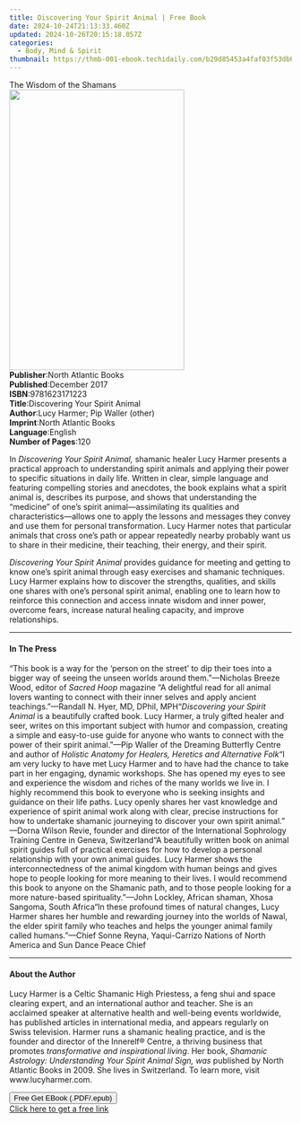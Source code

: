 ```yaml
---
title: Discovering Your Spirit Animal | Free Book
date: 2024-10-24T21:13:33.460Z
updated: 2024-10-26T20:15:18.057Z
categories:
  - Body, Mind & Spirit
thumbnail: https://thmb-001-ebook.techidaily.com/b29d85453a4faf03f53db65a3b8dd06f181f4eab98a30f46d86b563bf5945370.jpg
---
```

<main id="book-container">
  <div class="flex flex-col">
    <div class="book-brief flex-1 py-6 px-4 sm:p-6 md:py-10 md:px-8">
      <!-- brief-->
      <div class="book-brief-main">The Wisdom of the Shamans</div>
    </div>
    <div
      class="book-meta-info flex-1 grid gap-4 col-start-1 col-end-3 row-start-1 sm:mb-6 sm:grid-cols-4 lg:gap-6 lg:col-start-2 lg:row-end-6 lg:row-span-6 lg:mb-0"
    >
      <div
        class="book-meta-info-left place-content-center mt-4 p-4 text-sm leading-6 col-start-2 col-span-2 dark:text-slate-400"
      >
        <img
          class="w-full h-500 object-cover rounded-lg sm:h-255 sm:col-span-2 lg:col-span-full"
          src="https://img-001-ebook.techidaily.com/4fb417e3936c22d3d2f37da7b14b8ac5ef2e317725cf298a2d70eac5d1c9ba67.jpg"
          alt=""
          width="312"
          height="500"
        />
      </div>
      <div
        class="book-meta-info-right mt-2 col-start-1 row-start-2 col-span-3 self-center"
      >
        <!-- meta data  -->
        <div class="flex flex-col px-4 md:px-8">
          <div class="flex-1">
            <strong>Publisher</strong>:<span class="px-2"
              >North Atlantic Books</span
            >
          </div>
          <div class="flex-1">
            <strong>Published</strong>:<span class="px-2">December 2017</span>
          </div>
          <div class="flex-1">
            <strong>ISBN</strong>:<span class="px-2">9781623171223</span>
          </div>
          <div class="flex-1">
            <strong>Title</strong>:<span class="px-2"
              >Discovering Your Spirit Animal</span
            >
          </div>
          <div class="flex-1">
            <strong>Author</strong>:<span class="px-2"
              >Lucy Harmer; Pip Waller (other)</span
            >
          </div>
          <div class="flex-1">
            <strong>Imprint</strong>:<span class="px-2"
              >North Atlantic Books</span
            >
          </div>
          <div class="flex-1">
            <strong>Language</strong>:<span class="px-2">English</span>
          </div>
          <div class="flex-1">
            <strong>Number of Pages</strong>:<span class="px-2">120</span>
          </div>
        </div>
      </div>
    </div>
    <div class="book-description flex-1 py-6 px-4 sm:p-6 md:py-10 md:px-8">
      <div class="book-description-main">
        <div accordion-content="" id="description">
          <p>
            In <i>Discovering Your Spirit Animal,</i> shamanic healer Lucy
            Harmer presents a practical approach to understanding spirit animals
            and applying their power to specific situations in daily life.
            Written in clear, simple language and featuring compelling stories
            and anecdotes, the book explains what a spirit animal is, describes
            its purpose, and shows that understanding the “medicine” of one’s
            spirit animal—assimilating its qualities and characteristics—allows
            one to apply the lessons and messages they convey and use them for
            personal transformation. Lucy Harmer notes that particular animals
            that cross one’s path or appear repeatedly nearby probably want us
            to share in their medicine, their teaching, their energy, and their
            spirit.
          </p>
          <p>
            <i>Discovering Your Spirit Animal</i> provides guidance for meeting
            and getting to know one’s spirit animal through easy exercises and
            shamanic techniques. Lucy Harmer explains how to discover the
            strengths, qualities, and skills one shares with one’s personal
            spirit animal, enabling one to learn how to reinforce this
            connection and access innate wisdom and inner power, overcome fears,
            increase natural healing capacity, and improve relationships.
          </p>
        </div>
        <div class="accordion-fader"></div>
      </div>
    </div>
    <div class="book-excerpts flex-1 py-6 px-4 sm:p-6 md:py-10 md:px-8">
      <!-- excerpts-->
      <div class="book-excerpts-main">
        <hr />
        <h4 class="placeholder placeholder-heading">
          <span>In The Press</span>
        </h4>
        <p>
          “This book is a way for the ‘person on the street’ to dip their toes
          into a bigger way of seeing the unseen worlds around them.”—Nicholas
          Breeze Wood, editor of <i>Sacred Hoop</i> magazine “A delightful read
          for all animal lovers wanting to connect with their inner selves and
          apply ancient teachings.”—Randall N. Hyer, MD, DPhil, MPH“<i
            >Discovering your Spirit Animal</i
          >
          is a beautifully crafted book. Lucy Harmer, a truly gifted healer and
          seer, writes on this important subject with humor and compassion,
          creating a simple and easy-to-use guide for anyone who wants to
          connect with the power of their spirit animal.”—Pip Waller of the
          Dreaming Butterfly Centre and author of
          <i>Holistic Anatomy for Healers, Heretics and Alternative Folk</i>“I
          am very lucky to have met Lucy Harmer and to have had the chance to
          take part in her engaging, dynamic workshops. She has opened my eyes
          to see and experience the wisdom and riches of the many worlds we live
          in. I highly recommend this book to everyone who is seeking insights
          and guidance on their life paths. Lucy openly shares her vast
          knowledge and experience of spirit animal work along with clear,
          precise instructions for how to undertake shamanic journeying to
          discover your own spirit animal.” —Dorna Wilson Revie, founder and
          director of the International Sophrology Training Centre in Geneva,
          Switzerland“A beautifully written book on animal spirit guides full of
          practical exercises for how to develop a personal relationship with
          your own animal guides. Lucy Harmer shows the interconnectedness of
          the animal kingdom with human beings and gives hope to people looking
          for more meaning to their lives. I would recommend this book to anyone
          on the Shamanic path, and to those people looking for a more
          nature-based spirituality.”—John Lockley, African shaman, Xhosa
          Sangoma, South Africa“In these profound times of natural changes, Lucy
          Harmer shares her humble and rewarding journey into the worlds of
          Nawal, the elder spirit family who teaches and helps the younger
          animal family called humans.”—Chief Sonne Reyna, Yaqui-Carrizo Nations
          of North America and Sun Dance Peace Chief
        </p>
      </div>
    </div>
    <div class="book-about-author flex-1 py-6 px-4 sm:p-6 md:py-10 md:px-8">
      <!-- about author-->
      <div class="book-main-author-main">
        <hr />
        <h4 class="placeholder placeholder-heading">
          <span>About the Author</span>
        </h4>
        <p>
          Lucy Harmer is a Celtic Shamanic High Priestess, a feng shui and space
          clearing expert, and an international author and teacher. She is an
          acclaimed speaker at alternative health and well-being events
          worldwide, has published articles in international media, and appears
          regularly on Swiss television. Harmer runs a shamanic healing
          practice, and is the founder and director of the Innerelf® Centre, a
          thriving business that promotes
          <i>transformative and inspirational living</i>. Her book,
          <i>Shamanic Astrology: Understanding Your Spirit Animal Sign, was </i
          >published by North Atlantic Books in 2009. She lives in Switzerland.
          To learn more, visit www.lucyharmer.com.
        </p>
      </div>
    </div>
    <div class="book-free-get flex-1 py-6 px-4 sm:p-6 md:py-10 md:px-8">
      <button
        id="btn-free-get"
        class="bg-blue-500 hover:bg-blue-700 text-white font-bold py-2 px-4 rounded"
      >
        Free Get EBook (.PDF/.epub)
      </button>
      <div id="countdown-display" class="px-2 text-lg mt-2"></div>
      <a
        id="free-link"
        class="hidden bg-blue-500 hover:bg-blue-700 text-white font-bold py-2 px-4 rounded"
        href="https://www.ebooks.com/en-us/book/95909951/discovering-your-spirit-animal/lucy-harmer/"
        target="_blank"
        >Click here to get a free link</a
      >
    </div>
    <script>
      let countdownTime = 0;
      let countdownInterval = null;
      document
        .getElementById('btn-free-get')
        .addEventListener('click', startCountdown);
      function startCountdown() {
        countdownTime = new Date().getTime() + 60000 * 3;
        countdownInterval = setInterval(updateCountdown, 1000);
        document.getElementById('btn-free-get').disabled = true;
        document
          .getElementById('btn-free-get')
          .classList.add('bg-gray-500', 'cursor-not-allowed');
      }
      function updateCountdown() {
        let currentTime = new Date().getTime();
        let timeLeft = countdownTime - currentTime;
        let secondsLeft = Math.floor(timeLeft / 1000);
        document.getElementById('countdown-display').innerHTML =
          `Remaining time: ${secondsLeft} seconds.`;
        if (secondsLeft <= 0) {
          clearInterval(countdownInterval);
          document.getElementById('btn-free-get').classList.add('hidden');
          document.getElementById('free-link').classList.remove('hidden');
          document.getElementById('countdown-display').innerHTML = '';
        }
      }
    </script>
  </div>
</main>

<ins class="adsbygoogle"
      style="display:block"
      data-ad-client="ca-pub-7571918770474297"
      data-ad-slot="8358498916"
      data-ad-format="auto"
      data-full-width-responsive="true"></ins>
    
